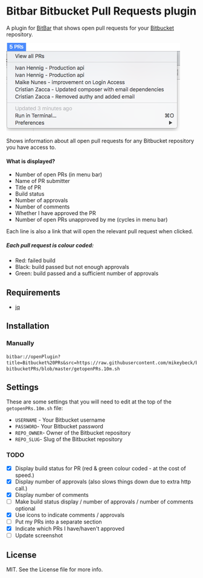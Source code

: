 # Bitbar Bitbucket Pull Requests plugin

A plugin for [BitBar](https://github.com/matryer/bitbar) that shows open pull requests for your [Bitbucket](https://bitbucket.org/) repository.

![](/screenshot.png?raw=true)

Shows information about all open pull requests for any Bitbucket repository you have access to.

#### What is displayed?
- Number of open PRs (in menu bar)
- Name of PR submitter
- Title of PR
- Build status
- Number of approvals
- Number of comments
- Whether I have approved the PR
- Number of open PRs unapproved by me (cycles in menu bar)

Each line is also a link that will open the relevant pull request when clicked.

##### Each pull request is colour coded: 
- Red: failed build
- Black: build passed but not enough approvals
- Green: build passed and a sufficient number of approvals

## Requirements
* [jq](https://stedolan.github.io/jq/)

## Installation
### Manually
```
bitbar://openPlugin?title=Bitbucket%20PRs&src=https://raw.githubusercontent.com/mikeybeck/bitbar-bitbucketPRs/blob/master/getopenPRs.10m.sh
```

## Settings
These are some settings that you will need to edit at the top of the `getopenPRs.10m.sh` file:

* `USERNAME` - Your Bitbucket username
* `PASSWORD`- Your Bitbucket password
* `REPO_OWNER`- Owner of the Bitbucket repository
* `REPO_SLUG`- Slug of the Bitbucket repository

### TODO

- [x] Display build status for PR (red & green colour coded - at the cost of speed.)
- [x] Display number of approvals (also slows things down due to extra http call.)
- [x] Display number of comments
- [ ] Make build status display / number of approvals / number of comments optional
- [x] Use icons to indicate comments / approvals
- [ ] Put my PRs into a separate section
- [x] Indicate which PRs I have/haven't approved
- [ ] Update screenshot

## License
MIT. See the License file for more info.